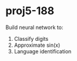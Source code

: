 # proj5-188
Build neural network to:
1. Classify digits
2. Approximate sin(x)
3. Language identification

